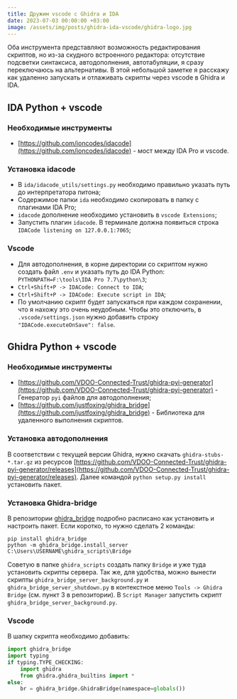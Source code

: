 ```yaml
---
title: Дружим vscode с Ghidra и IDA
date: 2023-07-03 00:00:00 +03:00
image: /assets/img/posts/ghidra-ida-vscode/ghidra-logo.jpg
---
```


Оба инструмента представляют возможность редактирования скриптов, но из-за скудного встроенного редактора: отсутствие подсветки синтаксиса, автодополнения, автотабуляции, я сразу переключаюсь на альтернативы. В этой небольшой заметке я расскажу как удаленно запускать и отлаживать скрипты через vscode в Ghidra и IDA.

## IDA Python + vscode

### Необходимые инструменты
- [https://github.com/ioncodes/idacode](https://github.com/ioncodes/idacode) - мост между IDA Pro и vscode.

### Установка idacode
- В `ida/idacode_utils/settings.py` необходимо правильно указать путь до интерпретатора питона;
- Содержимое папки `ida` необходимо скопировать в папку с плагинами IDA Pro;
- `idacode` дополнение необходимо установить в `vscode Extensions`;
- Запустить плагин `idacode`. В терминале должна появиться строка `IDACode listening on 127.0.0.1:7065`;

### Vscode
- Для автодополнения, в корне директории со скриптом нужно создать файл `.env` и указать путь до IDA Python:
`PYTHONPATH=F:\tools\IDA Pro 7.7\python\3`;
- `Ctrl+Shift+P -> IDACode: Connect to IDA`;
- `Ctrl+Shift+P -> IDACode: Execute script in IDA`;
- По умолчанию скрипт будет запускаться при каждом сохранении, что я нахожу это очень неудобным. Чтобы это отключить, в `.vscode/settings.json` нужно добавить строку `"IDACode.executeOnSave": false`.

## Ghidra Python + vscode
### Необходимые инструменты
- [https://github.com/VDOO-Connected-Trust/ghidra-pyi-generator](https://github.com/VDOO-Connected-Trust/ghidra-pyi-generator) - Генератор `pyi` файлов для автодополнения;
- [https://github.com/justfoxing/ghidra_bridge](https://github.com/justfoxing/ghidra_bridge) - Библиотека для удаленного выполнения скриптов.

### Установка автодополнения
В соответствии с текущей версии Ghidra, нужно скачать  `ghidra-stubs-*.tar.gz` из ресурсов [https://github.com/VDOO-Connected-Trust/ghidra-pyi-generator/releases](https://github.com/VDOO-Connected-Trust/ghidra-pyi-generator/releases). Далее командой `python setup.py install` установить пакет.

### Установка Ghidra-bridge
В репозитории [ghidra_bridge](https://github.com/justfoxing/ghidra_bridge) подробно расписано как установить и настроить пакет. Если коротко, то нужно сделать 2 команды:
```
pip install ghidra_bridge
python -m ghidra_bridge.install_server C:\Users\USERNAME\ghidra_scripts\Bridge
```
Советую в папке `ghidra_scripts` создать папку `Bridge` и уже туда установить скрипты сервера. Так же, для удобства, можно вынести скрипты `ghidra_bridge_server_background.py` и `ghidra_bridge_server_shutdown.py` в контекстное меню `Tools -> Ghidra Bridge` (см. пункт 3 в репозитории). В `Script Manager` запустить скрипт `ghidra_bridge_server_background.py`.

### Vscode
В шапку скрипта необходимо добавить:
```python
import ghidra_bridge
import typing
if typing.TYPE_CHECKING:
    import ghidra
    from ghidra.ghidra_builtins import *
else:
    br = ghidra_bridge.GhidraBridge(namespace=globals())
```
